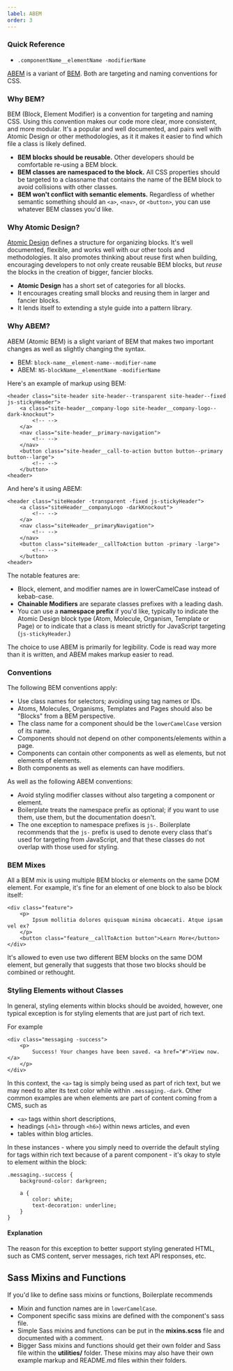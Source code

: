 ```yaml
---
label: ABEM
order: 3
---
```


### Quick Reference

* `.componentName__elementName -modifierName`

[ABEM](https://css-tricks.com/abem-useful-adaptation-bem/) is a variant of [BEM](http://getbem.com/). Both are targeting and naming conventions for CSS.


### Why BEM?

BEM (Block, Element Modifier) is a convention for targeting and naming CSS. Using this convention makes our code more clear, more consistent, and more modular. It's a popular and well documented, and pairs well with Atomic Design or other methodologies, as it it makes it easier to find which file a class is likely defined.

* **BEM blocks should be reusable.** Other developers should be comfortable re-using a BEM block.
* **BEM classes are namespaced to the block.** All CSS properties should be targeted to a classname that contains the name of the BEM block to avoid collisions with other classes.
* **BEM won't conflict with semantic elements.** Regardless of whether semantic something should an `<a>`, `<nav>`, or `<button>`, you can use whatever BEM classes you'd like.


### Why Atomic Design?

[Atomic Design](http://atomicdesign.bradfrost.com/) defines a structure for organizing blocks. It's well documented, flexible, and works well with our other tools and methodologies. It also promotes thinking about reuse first when building, encouraging developers to not only create reusable BEM blocks, but *reuse* the blocks in the creation of bigger, fancier blocks.

* **Atomic Design** has a short set of categories for all blocks.
* It encourages creating small blocks and reusing them in larger and fancier blocks.
* It lends itself to extending a style guide into a pattern library.


### Why ABEM?

ABEM (Atomic BEM) is a slight variant of BEM that makes two important changes as well as slightly changing the syntax.

* BEM: `block-name__element-name--modifier-name`
* ABEM: `NS-blockName__elementName -modifierName`

Here's an example of markup using BEM:

```
<header class="site-header site-header--transparent site-header--fixed js-stickyHeader">
    <a class="site-header__company-logo site-header__company-logo--dark-knockout">
        <!-- -->
    </a>
    <nav class="site-header__primary-navigation">
        <!-- -->
    </nav>
    <button class="site-header__call-to-action button button--primary button--large">
        <!-- -->
    </button>
<header>
```

And here's it using ABEM:

```
<header class="siteHeader -transparent -fixed js-stickyHeader">
    <a class="siteHeader__companyLogo -darkKnockout">
        <!-- -->
    </a>
    <nav class="siteHeader__primaryNavigation">
        <!-- -->
    </nav>
    <button class="siteHeader__callToAction button -primary -large">
        <!-- -->
    </button>
<header>
```

The notable features are:

* Block, element, and modifier names are in lowerCamelCase instead of kebab-case.
* **Chainable Modifiers** are separate classes prefixes with a leading dash.
* You can use a **namespace prefix** if you'd like, typically to indicate the Atomic Design block type (Atom, Molecule, Organism, Template or Page) or to indicate that a class is meant strictly for JavaScript targeting (`js-stickyHeader`.)

The choice to use ABEM is primarily for legibility. Code is read way more than it is written, and ABEM makes markup easier to read.


### Conventions

The following BEM conventions apply:

* Use class names for selectors; avoiding using tag names or IDs.
* Atoms, Molecules, Organisms, Templates and Pages should also be "Blocks" from a BEM perspective.
* The class name for a component should be the `lowerCamelCase` version of its name.
* Components should not depend on other components/elements within a page.
* Components can contain other components as well as elements, but not elements of elements.
* Both components as well as elements can have modifiers.

As well as the following ABEM conventions:

* Avoid styling modifier classes without also targeting a component or element.
* Boilerplate treats the namespace prefix as optional; if you want to use them, use them, but the documentation doesn't.
* The one exception to namespace prefixes is `js-`. Boilerplate recommends that the `js-` prefix is used to denote every class that's used for targeting from JavaScript, and that these classes do not overlap with those used for styling.


### BEM Mixes

All a BEM mix is using multiple BEM blocks or elements on the same DOM element. For example, it's fine for an element of one block to also be block itself:

```
<div class="feature">
    <p>
        Ipsum mollitia dolores quisquam minima obcaecati. Atque ipsam vel ex?
    </p>
    <button class="feature__callToAction button">Learn More</button>
</div>
```

It's allowed to even use two different BEM blocks on the same DOM element, but generally that suggests that those two blocks should be combined or rethought.


### Styling Elements without Classes

In general, styling elements within blocks should be avoided, however, one typical exception is for styling elements that are just part of rich text.

For example

```
<div class="messaging -success">
    <p>
        Success! Your changes have been saved. <a href="#">View now.</a>
    </p>
</div>
```

In this context, the `<a>` tag is simply being used as part of rich text, but we may need to alter its text color while within `.messaging.-dark`. Other common examples are when elements are part of content coming from a CMS, such as

* `<a>` tags within short descriptions,
* headings (`<h1>` through `<h6>`) within news articles, and even
* tables within blog articles.

In these instances - where you simply need to override the default styling for tags within rich text because of a parent component - it's okay to style to element within the block:

```
.messaging.-success {
    background-color: darkgreen;

    a {
        color: white;
        text-decoration: underline;
    }
}
```

#### Explanation

The reason for this exception to better support styling generated HTML, such as CMS content, server messages, rich text API responses, etc.


## Sass Mixins and Functions

If you'd like to define sass mixins or functions, Boilerplate recommends

* Mixin and function names are in `lowerCamelCase`.
* Component specific sass mixins are defined with the component's sass file.
* Simple Sass mixins and functions can be put in the **mixins.scss** file and documented with a comment.
* Bigger Sass mixins and functions should get their own folder and Sass file within the **utilities/** folder. These mixins may also have their own example markup and README.md files within their folders.
